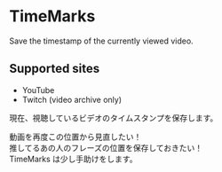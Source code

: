 # TimeMarks

Save the timestamp of the currently viewed video.

## Supported sites
- YouTube 
- Twitch (video archive only)

現在、視聴しているビデオのタイムスタンプを保存します。

動画を再度この位置から見直したい！  
推してるあの人のフレーズの位置を保存しておきたい！  
TimeMarks は少し手助けをします。